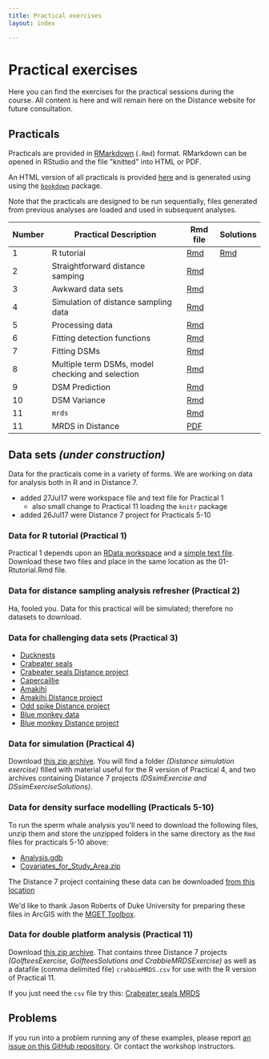 ```yaml
---
title: Practical exercises
layout: index

---
```


# Practical exercises

Here you can find the exercises for the practical sessions during the course. All content is here and will remain here on the Distance website for future consultation.

## Practicals

Practicals are provided in [RMarkdown](http://rmarkdown.rstudio.com/index.html) (`.Rmd`) format. RMarkdown can be opened in RStudio and the file "knitted" into HTML or PDF.

An HTML version of all practicals is provided [here](practicals/bookdown/) and is generated using using the [`bookdown`](https://bookdown.org/) package.

Note that the practicals are designed to be run sequentially, files generated from previous analyses are loaded and used in subsequent analyses.

Number | Practical Description            | Rmd file | Solutions |
-------|----------------------------------|----------|-----------|
1      | R tutorial                       | [Rmd](practicals/01-Rtutorial.Rmd) | [Rmd](practicals/solutions/01-Rtutorial-solution.Rmd) |
2      | Straightforward distance samping | [Rmd](practicals/02-simple-analysis-simulated.Rmd) |  |
3      | Awkward data sets                | [Rmd](practicals/03-problem-datasets.Rmd) |  |
4      | Simulation of distance sampling data | [Rmd](practicals/04-dssim.Rmd) |  |
5      | Processing data                  | [Rmd](practicals/05-process-geodata.Rmd) |  |
6      | Fitting detection functions       | [Rmd](practicals/06-detection-functions.Rmd) |  |
7      | Fitting DSMs                     |[Rmd](practicals/07-simple-dsms.Rmd) |  |
8      | Multiple term DSMs, model checking and selection | [Rmd](practicals/08-advanced-dsms.Rmd) |  |
9      | DSM Prediction | [Rmd](practicals/09-prediction.Rmd) |  |
10     | DSM Variance | [Rmd](practicals/10-variance.Rmd) |  |
11     | `mrds` | [Rmd](practicals/11-mrds.Rmd) |  |
11     | MRDS in Distance | [PDF](practicals/11-mrds-distance.pdf) |  |

## Data sets *(under construction)*

Data for the practicals come in a variety of forms.  We are working on data for analysis both in R and in Distance 7.

* added 27Jul17 were workspace file and text file for Practical 1
    * also small change to Practical 11 loading the `knitr` package
* added 26Jul17 were Distance 7 project for Practicals 5-10

### Data for R tutorial (Practical 1)

Practical 1 depends upon an [RData workspace](practicals/tutorial.RData) and a [simple text file](practicals/dados1.csv).  Download these two files and place in the same location as the 01-Rtutorial.Rmd file.

### Data for distance sampling analysis refresher (Practical 2)

Ha, fooled you.  Data for this practical will be simulated; therefore no datasets to download.

### Data for challenging data sets (Practical 3)

- [Ducknests](practicals/ducknests.csv)
- [Crabeater seals](practicals/crabbieMCDS.csv)
- [Crabeater seals Distance project](practicals/CrabbieMCDSExercise.zip)
- [Capercaillie](practicals/capercaillie.txt)
- [Amakihi](practicals/amakihi.csv)
- [Amakihi Distance project](practicals/Amakihi2.zip)
- [Odd spike Distance project](practicals/OddSpike-Demo_2.zip)
- [Blue monkey data](practicals/bluemonkey.csv)
- [Blue monkey Distance project](practicals/BlueMonkey-Demo_3.zip)


### Data for simulation (Practical 4)

Download [this zip archive](practicals/prac4-DSsim.zip).  You will find a folder *(Distance simulation exercise)* filled with material useful for the R version of Practical 4, and two archives containing Distance 7 projects *(DSsimExercise and DSsimExerciseSolutions)*.

### Data for density surface modelling (Practicals 5-10)

To run the sperm whale analysis you'll need to download the following files, unzip them and store the unzipped folders in the same directory as the `Rmd` files for practicals 5-10 above:

- [Analysis.gdb](practicals/Analysis.gdb.zip)
- [Covariates_for_Study_Area.zip](practicals/Covariates_for_Study_Area.zip)

The Distance 7 project containing these data can be downloaded [from this location](practicals/spermwhale-Dist7.zip)

We'd like to thank Jason Roberts of Duke University for preparing these files in ArcGIS with the [MGET Toolbox](http://mgel2011-kvm.env.duke.edu/mget/).

### Data for double platform analysis (Practical 11)

Download [this zip archive](practicals/prac11-mrds.zip).  That contains three Distance 7 projects *(GolfteesExercise, GolfteesSolutions and CrabbieMRDSExercise)* as well as a datafile (comma delimited file) `crabbieMRDS.csv` for use with the R version of Practical 11.

If you just need the `csv` file try this: [Crabeater seals MRDS](practicals/crabbieMRDS.csv)

## Problems

If you run into a problem running any of these examples, please report [an issue on this GitHub repository](https://github.com/DistanceDevelopment/spatial-workshops/issues). Or contact the workshop instructors.






